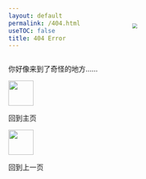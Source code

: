 ```yaml
---
layout: default
permalink: /404.html
useTOC: false
title: 404 Error
---
```


<center><img src="{{ site.baseurl }}/assets/404.svg" style="zoom: 60%; margin: -110px auto 0px auto;"/></center>

你好像来到了奇怪的地方……

<div class="card-box">
<div class="card" onclick="window.location.href='{{ site.baseurl }}/'">
    <img src="{{ site.baseurl }}/assets/home.svg" 
        height="50px" 
    />
    <p>回到主页</p>
</div>
<div class="card" onclick="window.history.back();">
    <img src="{{ site.baseurl }}/assets/back.svg"
        height="50px"
    />
    <p>回到上一页</p>
</div>
</div>